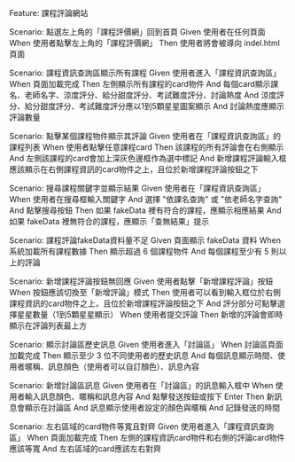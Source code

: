 Feature: 課程評論網站

  Scenario: 點選左上角的「課程評價網」回到首頁
    Given 使用者在任何頁面
    When 使用者點擊左上角的「課程評價網」
    Then 使用者將會被導向 indel.html 頁面

  Scenario: 課程資訊查詢區顯示所有課程
    Given 使用者進入「課程資訊查詢區」
    When 頁面加載完成
    Then 左側顯示所有課程的card物件
    And 每個card顯示課名、老師名字、涼度評分、給分甜度評分、考試難度評分、討論熱度
    And 涼度評分、給分甜度評分、考試難度評分應以1到5顆星星圖案顯示
    And 討論熱度應顯示評論數量

  Scenario: 點擊某個課程物件顯示其評論
    Given 使用者在「課程資訊查詢區」的課程列表
    When 使用者點擊任意課程card
    Then 該課程的所有評論會在右側顯示
    And 左側該課程的card會加上深灰色邊框作為選中標記
    And 新增課程評論輸入框應該顯示在右側課程資訊的card物件之上，且位於新增課程評論按鈕之下

  Scenario: 搜尋課程關鍵字並顯示結果
    Given 使用者在「課程資訊查詢區」
    When 使用者在搜尋框輸入關鍵字
    And 選擇 "依課名查詢" 或 "依老師名字查詢"
    And 點擊搜尋按鈕
    Then 如果 fakeData 裡有符合的課程，應顯示相應結果
    And 如果 fakeData 裡無符合的課程，應顯示「查無結果」提示

  Scenario: 課程評論fakeData資料量不足
    Given 頁面顯示 fakeData 資料
    When 系統加載所有課程數據
    Then 顯示超過 6 個課程物件
    And 每個課程至少有 5 則以上的評論

  Scenario: 新增課程評論按鈕無回應
    Given 使用者點擊「新增課程評論」按鈕
    When 按鈕應該切換至「新增評論」模式
    Then 使用者可以看到輸入框位於右側課程資訊的card物件之上，且位於新增課程評論按鈕之下
    And 評分部分可點擊選擇星星數量（1到5顆星星顯示）
    When 使用者提交評論
    Then 新增的評論會即時顯示在評論列表最上方

  Scenario: 顯示討論區歷史訊息
    Given 使用者進入「討論區」
    When 討論區頁面加載完成
    Then 顯示至少 3 位不同使用者的歷史訊息
    And 每個訊息顯示時間、使用者暱稱、訊息顏色（使用者可以自訂顏色）、訊息內容

  Scenario: 新增討論區訊息
    Given 使用者在「討論區」的訊息輸入框中
    When 使用者輸入訊息顏色、暱稱和訊息內容
    And 點擊發送按鈕或按下 Enter
    Then 新訊息會顯示在討論區
    And 訊息顯示使用者設定的顏色與暱稱
    And 記錄發送的時間

  Scenario: 左右區域的card物件等寬且對齊
    Given 使用者進入「課程資訊查詢區」
    When 頁面加載完成
    Then 左側的課程資訊card物件和右側的評論card物件應該等寬
    And 左右區域的card應該左右對齊